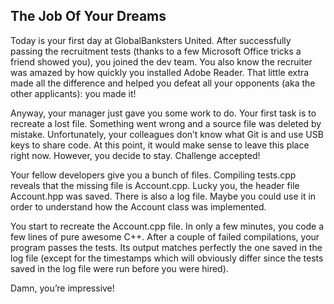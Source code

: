 ## The Job Of Your Dreams ##

Today is your first day at GlobalBanksters United. After successfully passing the recruitment tests (thanks to a few Microsoft Office tricks a friend showed you), you joined the dev team. You also know the recruiter was amazed by how quickly you installed
Adobe Reader. That little extra made all the difference and helped you defeat all your
opponents (aka the other applicants): you made it!


Anyway, your manager just gave you some work to do. Your first task is to recreate a
lost file. Something went wrong and a source file was deleted by mistake. Unfortunately,
your colleagues don’t know what Git is and use USB keys to share code. At this point, it
would make sense to leave this place right now. However, you decide to stay. Challenge
accepted!


Your fellow developers give you a bunch of files. Compiling tests.cpp reveals that
the missing file is Account.cpp. Lucky you, the header file Account.hpp was saved.
There is also a log file. Maybe you could use it in order to understand how the Account
class was implemented.


You start to recreate the Account.cpp file. In only a few minutes, you code a few
lines of pure awesome C++. After a couple of failed compilations, your program passes
the tests. Its output matches perfectly the one saved in the log file (except for the
timestamps which will obviously differ since the tests saved in the log file were run
before you were hired).


Damn, you’re impressive!